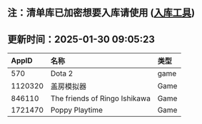 ## 注：清单库已加密想要入库请使用 ([入库工具](https://github.com/BlankTMing/ManifestAutoUpdate/releases))

## 更新时间：2025-01-30 09:05:23
| AppID | 名称 | 类型  |
| :-------------------- | :----------------------------- | :----------- |
| 570 | Dota 2| game |
| 1120320 | 盖房模拟器| Game |
| 846110 | The friends of Ringo Ishikawa| Game |
| 1721470 | Poppy Playtime| Game |
